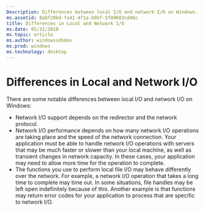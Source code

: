 ```yaml
---
Description: Differences between local I/O and network I/O on Windows.
ms.assetid: 8a8f20bd-fa41-4f1a-b9bf-5f09683cd46c
title: Differences in Local and Network I/O
ms.date: 05/31/2018
ms.topic: article
ms.author: windowssdkdev
ms.prod: windows
ms.technology: desktop
---
```


# Differences in Local and Network I/O

There are some notable differences between local I/O and network I/O on Windows:

-   Network I/O support depends on the redirector and the network protocol.
-   Network I/O performance depends on how many network I/O operations are taking place and the speed of the network connection. Your application must be able to handle network I/O operations with servers that may be much faster or slower than your local machine, as well as transient changes in network capacity. In these cases, your application may need to allow more time for the operation to complete.
-   The functions you use to perform local file I/O may behave differently over the network. For example, a network I/O operation that takes a long time to complete may time out. In some situations, file handles may be left open indefinitely because of this. Another example is that functions may return error codes for your application to process that are specific to network I/O.

 

 



